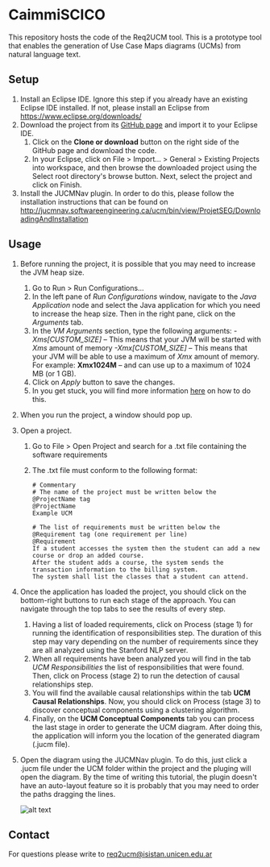 # CaimmiSCICO

This repository hosts the code of the Req2UCM tool. This is a prototype tool that enables the generation of Use Case Maps diagrams (UCMs) from natural language text.

## Setup

1. Install an Eclipse IDE. Ignore this step if you already have an existing Eclipse IDE installed. If not, please install an Eclipse from <https://www.eclipse.org/downloads/>
2. Download the project from its [GitHub page](https://github.com/isistan/CaimmiSCICO) and import it to your Eclipse IDE.
   1. Click on the **Clone or download** button on the right side of the GitHub page and download the code.
   2. In your Eclipse, click on File > Import... > General > Existing Projects into workspace, and then browse the downloaded project using the Select root directory's browse button. Next, select the project and click on Finish.
3. Install the JUCMNav plugin. In order to do this, please follow the installation instructions that can be found on <http://jucmnav.softwareengineering.ca/ucm/bin/view/ProjetSEG/DownloadingAndInstallation>

## Usage

1. Before running the project, it is possible that you may need to increase the JVM heap size. 

   1. Go to Run > Run Configurations…
   2. In the left pane of *Run Configurations* window, navigate to the *Java Application* node and select the Java application for which you need to increase the heap size. Then in the right pane, click on the *Arguments* tab.
   3. In the *VM Arguments* section, type the following arguments:
      *-Xms[CUSTOM_SIZE]* – This means that your JVM will be started with *Xms* amount of memory
      *-Xmx[CUSTOM_SIZE]* – This means that your JVM will be able to use a maximum of *Xmx* amount of memory.
      For example: **Xmx1024M** – and can use up to a maximum of 1024 MB (or 1 GB).
   4. Click on *Apply* button to save the changes.
   5. In you get stuck, you will find more information [here](http://www.planetofbits.com/eclipse/increase-jvm-heap-size-in-eclipse/) on how to do this.

2. When you run the project, a window should pop up.

3. Open a project.

   1. Go to File > Open Project and search for a .txt file containing the software requirements

   2. The .txt file must conform to the following format:

      ```
      # Commentary
      # The name of the project must be written below the @ProjectName tag
      @ProjectName
      Example UCM
      
      # The list of requirements must be written below the @Requirement tag (one requirement per line)
      @Requirement
      If a student accesses the system then the student can add a new course or drop an added course.
      After the student adds a course, the system sends the transaction information to the billing system.
      The system shall list the classes that a student can attend.
      ```

4. Once the application has loaded the project, you should click on the bottom-right buttons to run each stage of the approach. You can navigate through the top tabs to see the results of every step.

   1. Having a list of loaded requirements, click on Process (stage 1) for running the identification of responsibilities step. The duration of this step may vary depending on the number of requirements since they are all analyzed using the Stanford NLP server.
   2. When all requirements have been analyzed you will find in the tab **UCM* Responsibilities* the list of responsibilities that were found. Then, click on Process (stage 2) to run the detection of causal relationships step.
   3. You will find the available causal relationships within the tab **UCM Causal Relationships**. Now, you should click on Process (stage 3) to discover conceptual components using a clustering algorithm.
   4. Finally, on the **UCM Conceptual Components** tab you can process the last stage in order to generate the UCM diagram. After doing this, the application will inform you the location of the generated diagram (.jucm file).

5. Open the diagram using the JUCMNav plugin. To do this, just click a .jucm file under the UCM folder within the project and the pluging will open the diagram. By the time of writing this tutorial, the plugin doesn't have an auto-layout feature so it is probably that you may need to order the paths dragging the lines.

   ![alt text](https://raw.githubusercontent.com/isistan/CaimmiSCICO/tree/master/UCMs/UCM_TEST-1.png)

## Contact

For questions please write to [req2ucm@isistan.unicen.edu.ar](mailto:req2ucm@isistan.unicen.edu.ar)

